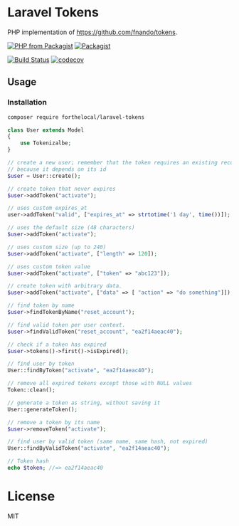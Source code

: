 # Laravel Tokens
PHP implementation of https://github.com/fnando/tokens.

[![PHP from Packagist](https://img.shields.io/packagist/php-v/forthelocal/laravel-tokens.svg)]()
[![Packagist](https://img.shields.io/packagist/l/doctrine/orm.svg)]()

[![Build Status](https://travis-ci.org/forthelocal/laravel-tokens.svg?branch=master)](https://travis-ci.org/forthelocal/laravel-tokens) 
[![codecov](https://codecov.io/gh/forthelocal/laravel-tokens/branch/master/graph/badge.svg)](https://codecov.io/gh/forthelocal/laravel-tokens)

## Usage

### Installation
```bash
composer require forthelocal/laravel-tokens
```

```php
class User extends Model
{
    use Tokenizalbe;
}

// create a new user; remember that the token requires an existing record
// because it depends on its id
$user = User::create();

// create token that never expires
$user->addToken("activate");

// uses custom expires_at
user->addToken("valid", ["expires_at" => strtotime('1 day', time())]);

// uses the default size (48 characters)
$user->addToken("activate");

// uses custom size (up to 240)
$user->addToken("activate", ["length" => 120]);

// uses custom token value
$user->addToken("activate", ["token" => "abc123"]);

// create token with arbitrary data.
$user->addToken("activate", ["data" => [ "action" => "do something"]]);

// find token by name
$user->findTokenByName("reset_account");

// find valid token per user context.
$user->findValidToken("reset_account", "ea2f14aeac40");

// check if a token has expired
$user->tokens()->first()->isExpired();

// find user by token
User::findByToken("activate", "ea2f14aeac40");

// remove all expired tokens except those with NULL values
Token::clean();

// generate a token as string, without saving it
User::generateToken();

// remove a token by its name
$user->removeToken("activate");

// find user by valid token (same name, same hash, not expired)
User::findByValidToken("activate", "ea2f14aeac40");

// Token hash
echo $token; //=> ea2f14aeac40
```

# License
MIT